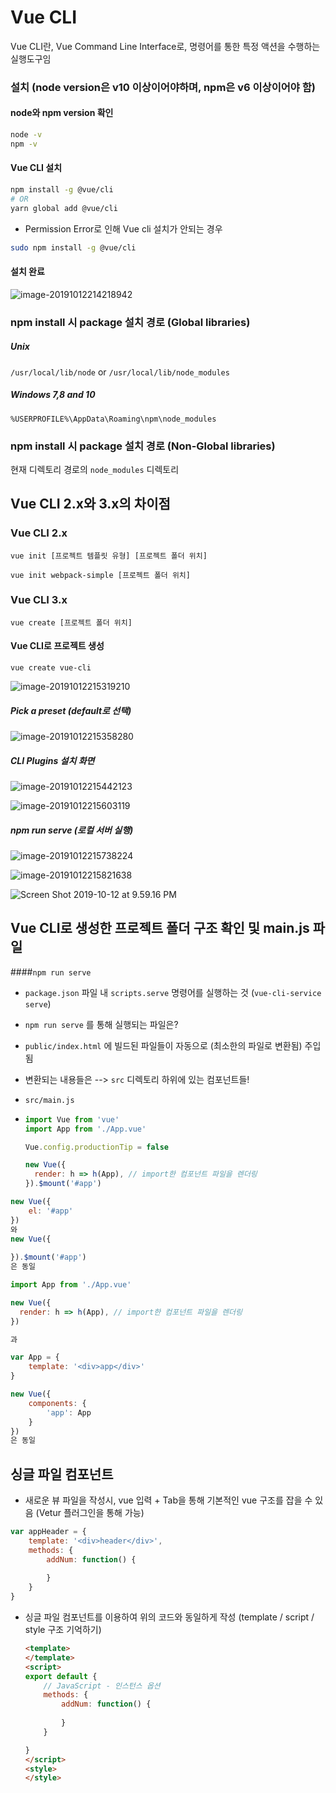 # Vue CLI

 Vue CLI란, Vue Command Line Interface로, 명령어를 통한 특정 액션을 수행하는 실행도구임



### 설치 (node version은 v10 이상이어야하며, npm은 v6 이상이어야 함)

#### node와 npm version 확인

```bash
node -v
npm -v
```



#### Vue CLI 설치

```bash
npm install -g @vue/cli
# OR
yarn global add @vue/cli
```

- Permission Error로 인해 Vue cli 설치가 안되는 경우

```bash
sudo npm install -g @vue/cli
```



#### 설치 완료

![image-20191012214218942](../image/8_1_vuecli_install.png)



### npm install 시 package 설치 경로 (Global libraries)

##### Unix

`/usr/local/lib/node` or `/usr/local/lib/node_modules`

##### Windows 7,8 and 10

`%USERPROFILE%\AppData\Roaming\npm\node_modules`



### npm install 시 package 설치 경로 (Non-Global libraries)

현재 디렉토리 경로의 `node_modules` 디렉토리



## Vue CLI 2.x와 3.x의 차이점

### Vue CLI 2.x

`vue init [프로젝트 템플릿 유형] [프로젝트 폴더 위치]`

`vue init webpack-simple [프로젝트 폴더 위치]`

### Vue CLI 3.x

`vue create [프로젝트 폴더 위치]`



#### Vue CLI로 프로젝트 생성

```
vue create vue-cli
```

![image-20191012215319210](../image/8_2_createproject.png)



##### Pick a preset (default로 선택)

![image-20191012215358280](../image/8_3_pickapreset.png)



#####  CLI Plugins 설치 화면

![image-20191012215442123](../image/8_4_installCLIPlugin.png)

![image-20191012215603119](../image/8_5_doneInstallation.png)



##### npm run serve (로컬 서버 실행)

![image-20191012215738224](../image/8_6_npm_run_serve.png)

![image-20191012215821638](../image/8_7_npm_run_serve_done.png)

![Screen Shot 2019-10-12 at 9.59.16 PM](../image/8_8_npm_run_serve_browser.png)



## Vue CLI로 생성한 프로젝트 폴더 구조 확인 및 main.js 파일

####`npm run serve`

- `package.json` 파일 내 `scripts.serve` 명령어를 실행하는 것 (`vue-cli-service serve`)

-  `npm run serve` 를 통해 실행되는 파일은?

  - `public/index.html` 에 빌드된 파일들이 자동으로 (최소한의 파일로 변환됨) 주입됨

  - 변환되는 내용들은 --> `src` 디렉토리 하위에 있는 컴포넌트들!

  - `src/main.js`

  - ```javascript
    import Vue from 'vue'
    import App from './App.vue'
    
    Vue.config.productionTip = false
    
    new Vue({
      render: h => h(App), // import한 컴포넌트 파일을 렌더링
    }).$mount('#app')
    ```

```javascript
new Vue({
	el: '#app'
})
와
new Vue({
  
}).$mount('#app')
은 동일
```

```javascript
import App from './App.vue'

new Vue({
  render: h => h(App), // import한 컴포넌트 파일을 렌더링
})

과

var App = {
	template: '<div>app</div>'
}

new Vue({
	components: {
		'app': App
	}
})
은 동일
```



## 싱글 파일 컴포넌트

- 새로운 뷰 파일을 작성시, vue 입력 + Tab을 통해 기본적인 vue 구조를 잡을 수 있음 (Vetur 플러그인을 통해 가능)

```javascript
var appHeader = {
	template: '<div>header</div>',
	methods: {
		addNum: function() {
		
		}
	}
}
```

- 싱글 파일 컴포넌트를 이용하여 위의 코드와 동일하게 작성 (template / script / style 구조 기억하기)

  ```html
  <template>
  </template>
  <script>
  export default {
      // JavaScript - 인스턴스 옵션
      methods: {
          addNum: function() {
              
          }
      }
  
  }
  </script>
  <style>
  </style>
  ```

